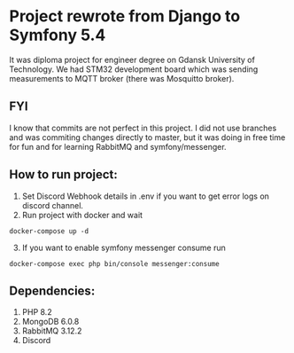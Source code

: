 # Project rewrote from Django to Symfony 5.4
It was diploma project for engineer degree on Gdansk University of Technology. 
We had STM32 development board which was sending measurements to MQTT broker (there was Mosquitto broker).
## FYI
I know that commits are not perfect in this project. I did not use branches and was commiting changes directly to master,
but it was doing in free time for fun and for learning RabbitMQ and symfony/messenger. 
## How to run project:
1. Set Discord Webhook details in .env if you want to get error logs on discord channel.
2. Run project with docker and wait
```shell
docker-compose up -d
```
3. If you want to enable symfony messenger consume run
```shell
docker-compose exec php bin/console messenger:consume
```
## Dependencies:
1. PHP 8.2
2. MongoDB 6.0.8
3. RabbitMQ 3.12.2
4. Discord
